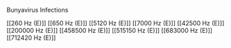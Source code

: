 Bunyavirus Infections

[[260 Hz (E)]]
[[650 Hz (E)]]
[[5120 Hz (E)]]
[[7000 Hz (E)]]
[[42500 Hz (E)]]
[[200000 Hz (E)]]
[[458500 Hz (E)]]
[[515150 Hz (E)]]
[[683000 Hz (E)]]
[[712420 Hz (E)]]